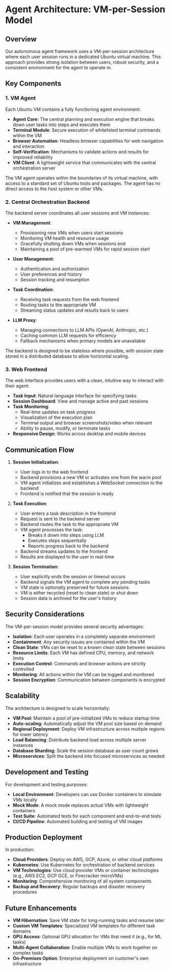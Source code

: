 # Agent Architecture: VM-per-Session Model

## Overview

Our autonomous agent framework uses a VM-per-session architecture where each user session runs in a dedicated Ubuntu virtual machine. This approach provides strong isolation between users, robust security, and a consistent environment for the agent to operate in.

## Key Components

### 1. VM Agent

Each Ubuntu VM contains a fully functioning agent environment:

- **Agent Core**: The central planning and execution engine that breaks down user tasks into steps and executes them
- **Terminal Module**: Secure execution of whitelisted terminal commands within the VM
- **Browser Automation**: Headless browser capabilities for web navigation and interaction
- **Self-Verification**: Mechanisms to validate actions and results for improved reliability
- **VM Client**: A lightweight service that communicates with the central orchestration server

The VM agent operates within the boundaries of its virtual machine, with access to a standard set of Ubuntu tools and packages. The agent has no direct access to the host system or other VMs.

### 2. Central Orchestration Backend

The backend server coordinates all user sessions and VM instances:

- **VM Management**:
  - Provisioning new VMs when users start sessions
  - Monitoring VM health and resource usage
  - Gracefully shutting down VMs when sessions end
  - Maintaining a pool of pre-warmed VMs for rapid session start

- **User Management**:
  - Authentication and authorization
  - User preferences and history
  - Session tracking and resumption

- **Task Coordination**:
  - Receiving task requests from the web frontend
  - Routing tasks to the appropriate VM
  - Streaming status updates and results back to users

- **LLM Proxy**:
  - Managing connections to LLM APIs (OpenAI, Anthropic, etc.)
  - Caching common LLM requests for efficiency
  - Fallback mechanisms when primary models are unavailable

The backend is designed to be stateless where possible, with session state stored in a distributed database to allow horizontal scaling.

### 3. Web Frontend

The web interface provides users with a clean, intuitive way to interact with their agent:

- **Task Input**: Natural language interface for specifying tasks
- **Session Dashboard**: View and manage active and past sessions
- **Task Monitoring**:
  - Real-time updates on task progress
  - Visualization of the execution plan
  - Terminal output and browser screenshots/video when relevant
  - Ability to pause, modify, or terminate tasks
- **Responsive Design**: Works across desktop and mobile devices

## Communication Flow

1. **Session Initialization**:
   - User logs in to the web frontend
   - Backend provisions a new VM or activates one from the warm pool
   - VM agent initializes and establishes a WebSocket connection to the backend
   - Frontend is notified that the session is ready

2. **Task Execution**:
   - User enters a task description in the frontend
   - Request is sent to the backend server
   - Backend routes the task to the appropriate VM
   - VM agent processes the task:
     - Breaks it down into steps using LLM
     - Executes steps sequentially
     - Reports progress back to the backend
   - Backend streams updates to the frontend
   - Results are displayed to the user in real-time

3. **Session Termination**:
   - User explicitly ends the session or timeout occurs
   - Backend signals the VM agent to complete any pending tasks
   - VM state is optionally preserved for future sessions
   - VM is either recycled (reset to clean state) or shut down
   - Session data is archived for the user's history

## Security Considerations

The VM-per-session model provides several security advantages:

- **Isolation**: Each user operates in a completely separate environment
- **Containment**: Any security issues are contained within the VM
- **Clean State**: VMs can be reset to a known clean state between sessions
- **Resource Limits**: Each VM has defined CPU, memory, and network limits
- **Execution Control**: Commands and browser actions are strictly controlled
- **Monitoring**: All actions within the VM can be logged and monitored
- **Session Encryption**: Communication between components is encrypted

## Scalability

The architecture is designed to scale horizontally:

- **VM Pool**: Maintain a pool of pre-initialized VMs to reduce startup time
- **Auto-scaling**: Automatically adjust the VM pool size based on demand
- **Regional Deployment**: Deploy VM infrastructure across multiple regions for lower latency
- **Load Balancing**: Distribute backend load across multiple server instances
- **Database Sharding**: Scale the session database as user count grows
- **Microservices**: Split the backend into focused microservices as needed

## Development and Testing

For development and testing purposes:

- **Local Environment**: Developers can use Docker containers to simulate VMs locally
- **Mock Mode**: A mock mode replaces actual VMs with lightweight containers
- **Test Suite**: Automated tests for each component and end-to-end tests
- **CI/CD Pipeline**: Automated building and testing of VM images

## Production Deployment

In production:

- **Cloud Providers**: Deploy on AWS, GCP, Azure, or other cloud platforms
- **Kubernetes**: Use Kubernetes for orchestration of backend services
- **VM Technologies**: Use cloud provider VMs or container technologies (e.g., AWS EC2, GCP GCE, or Firecracker microVMs)
- **Monitoring**: Comprehensive monitoring of all system components
- **Backup and Recovery**: Regular backups and disaster recovery procedures

## Future Enhancements

- **VM Hibernation**: Save VM state for long-running tasks and resume later
- **Custom VM Templates**: Specialized VM templates for different task domains
- **GPU Access**: Optional GPU allocation for VMs that need it (e.g., for ML tasks)
- **Multi-Agent Collaboration**: Enable multiple VMs to work together on complex tasks
- **On-Premises Option**: Enterprise deployment on customer's own infrastructure